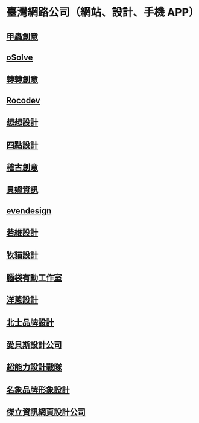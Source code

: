 臺灣網路公司（網站、設計、手機 APP）
==============================

[甲蟲創意](http://bito.tv/)
--------------------------

[oSolve](http://osolve.com/)
----------------------------

[轉轉創意](http://ch.ten2.tw/)
-----------------------------

[Rocodev](http://rocodev.com/)
------------------------------

[想想設計](http://2think.com.tw/)
--------------------------------

[四點設計](http://4point-inc.com/)
---------------------------------

[稽古創意](http://www.kiiiick.com/)
----------------------------------

[貝姆資訊](http://www.arshire.com/)
----------------------------------

[evendesign](http://evendesign.tw/)
-----------------------------------

[若維設計](http://nowilldesign.com/)
-----------------------------------

[牧貓設計](http://grazingcat.com/tw/)
------------------------------------

[腦袋有動工作室](http://brainana.com/)
------------------------------------

[洋蔥設計](http://oniondesign.com.tw/)
-------------------------------------

[北士品牌設計](http://www.pace.com.tw/)
-------------------------------------

[愛貝斯設計公司](http://www.ibest.com.tw/)
----------------------------------------

[超能力設計戰隊](http://www.ivplus.com.tw/)
-----------------------------------------

[名象品牌形象設計](http://www.design-emg.com/)
-------------------------------------------

[傑立資訊網頁設計公司](http://www.july.com.tw/)
-------------------------------------------
